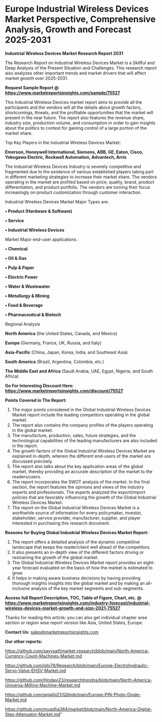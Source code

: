 # Europe Industrial Wireless Devices Market Perspective, Comprehensive Analysis, Growth and Forecast 2025-2031

<strong>Industrial Wireless Devices Market Research Report 2031</strong>

The Research Report on Industrial Wireless Devices Market is a Skillful and Deep Analysis of the Present Situation and Challenges. This research report also analyzes other important trends and market drivers that will affect market growth over 2025-2031.

<strong>Request Sample Report @ <a href=https://www.marketreportsinsights.com/sample/75527>https://www.marketreportsinsights.com/sample/75527</a></strong>

This Industrial Wireless Devices market report aims to provide all the participants and the vendors will all the details about growth factors, shortcomings, threats, and the profitable opportunities that the market will present in the near future. The report also features the revenue share, industry size, production volume, and consumption in order to gain insights about the politics to contest for gaining control of a large portion of the market share.

Top Key Players in the Industrial Wireless Devices Market:

<strong>Emerson, Honeywell International, Siemens, ABB, GE, Eaton, Cisco, Yokogawa Electric, Rockwell Automation, Advantech, Arris</strong>

The Industrial Wireless Devices Industry is severely competitive and fragmented due to the existence of various established players taking part in different marketing strategies to increase their market share. The vendors operating in the market are profiled based on price, quality, brand, product differentiation, and product portfolio. The vendors are turning their focus increasingly on product customization through customer interaction.

Industrial Wireless Devices Market Major Types are:

<strong>• Product (Hardware & Software)

• Service

• Industrial Wireless Devices</strong>

Market Major end-user applications :

<strong>• Chemical

• Oil & Gas

• Pulp & Paper

• Electric Power

• Water & Wastewater

• Metallurgy & Mining

• Food & Beverage

• Pharmaceutical & Biotech</strong>

Regional Analysis

</u><strong><b>North America</b></strong> (the United States, Canada, and Mexico)

<strong><b>Europe </b></strong>(Germany, France, UK, Russia, and Italy)

<strong><b>Asia-Pacific</b></strong> (China, Japan, Korea, India, and Southeast Asia)

<strong><b>South America</b></strong> (Brazil, Argentina, Colombia, etc.)

<strong><b>The Middle East and Africa</b></strong> (Saudi Arabia, UAE, Egypt, Nigeria, and South Africa)

<strong>Go For Interesting Discount Here: <a href=https://www.marketreportsinsights.com/discount/75527>https://www.marketreportsinsights.com/discount/75527</a></strong>

<strong>Points Covered in The Report:</strong>
<ol>
  <li>The major points considered in the Global Industrial Wireless Devices Market report include the leading competitors operating in the global market.</li>
  <li>The report also contains the company profiles of the players operating in the global market.</li>
  <li>The manufacture, production, sales, future strategies, and the technological capabilities of the leading manufacturers are also included in the report.</li>
  <li>The growth factors of the Global Industrial Wireless Devices Market are explained in-depth, wherein the different end-users of the market are discussed precisely.</li>
  <li>The report also talks about the key application areas of the global market, thereby providing an accurate description of the market to the readers/users.</li>
  <li>The report incorporates the SWOT analysis of the market. In the final section, the report features the opinions and views of the industry experts and professionals. The experts analyzed the export/import policies that are favorably influencing the growth of the Global Industrial Wireless Devices Market.</li>
  <li>The report on the Global Industrial Wireless Devices Market is a worthwhile source of information for every policymaker, investor, stakeholder, service provider, manufacturer, supplier, and player interested in purchasing this research document.</li>
</ol>
<strong>Reasons for Buying Global Industrial Wireless Devices Market Report:</strong>

<ol>
  <li>The report offers a detailed analysis of the dynamic competitive landscape that keeps the reader/client well ahead of the competitors.</li>
  <li>It also presents an in-depth view of the different factors driving or restraining the growth of the global market.</li>
  <li>The Global Industrial Wireless Devices Market report provides an eight-year forecast evaluated on the basis of how the market is estimated to grow.</li>
  <li>It helps in making aware business decisions by having providing thorough insights insights into the global market and by making an all-inclusive analysis of the key market segments and sub-segments.</li>
</ol>
<strong>Access full Report Description, TOC, Table of Figure, Chart, etc. @ <a href=https://www.marketreportsinsights.com/industry-forecast/industrial-wireless-devices-market-growth-and-size-2021-75527>https://www.marketreportsinsights.com/industry-forecast/industrial-wireless-devices-market-growth-and-size-2021-75527</a></strong>


Thanks for reading this article; you can also get individual chapter wise section or region wise report version like Asia, United States, Europe.

<strong>Contact Us:</strong>
sales@marketreportsinsights.com

<strong>Our other reports:</strong>

<a href=https://github.com/sayysaif/market-research/blob/main/North-America-Currency-Count-Machines-Market.md>https://github.com/sayysaif/market-research/blob/main/North-America-Currency-Count-Machines-Market.md</a>

<a href=https://github.com/Ishi78/Research/blob/main/Europe-Electrohydraulic-Servo-Valve-EHSV-Market.md>https://github.com/Ishi78/Research/blob/main/Europe-Electrohydraulic-Servo-Valve-EHSV-Market.md</a>

<a href=https://github.com/Hindavi23/researchtrendss/blob/main/North-America-Universa-Milling-Machine-Market.md>https://github.com/Hindavi23/researchtrendss/blob/main/North-America-Universa-Milling-Machine-Market.md</a>

<a href=https://github.com/anjaliiii21/Q/blob/main/Europe-PIN-Photo-Diode-Market.md>https://github.com/anjaliiii21/Q/blob/main/Europe-PIN-Photo-Diode-Market.md</a>

<a href=https://github.com/mugdha364/market/blob/main/North-America-Digital-Step-Attenuator-Market.md>https://github.com/mugdha364/market/blob/main/North-America-Digital-Step-Attenuator-Market.md</a>"

